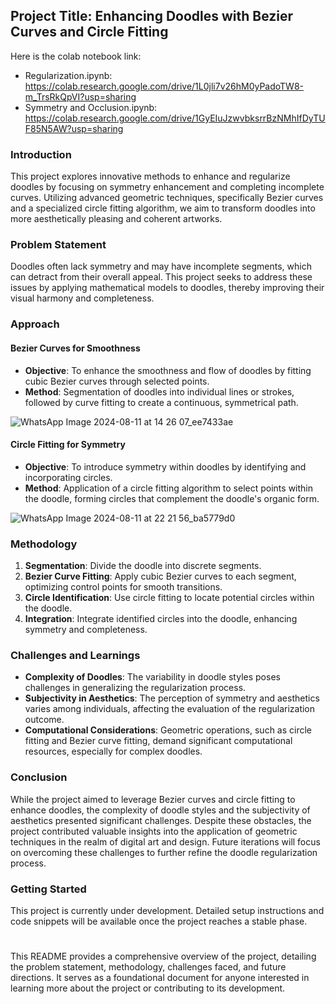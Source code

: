 ## Project Title: Enhancing Doodles with Bezier Curves and Circle Fitting

Here is the colab notebook link:
- Regularization.ipynb: https://colab.research.google.com/drive/1L0jli7v26hM0yPadoTW8-m_TrsRkQpVI?usp=sharing
- Symmetry and Occlusion.ipynb: https://colab.research.google.com/drive/1GyEIuJzwvbksrrBzNMhIfDyTUF85N5AW?usp=sharing

### Introduction

This project explores innovative methods to enhance and regularize doodles by focusing on symmetry enhancement and completing incomplete curves. Utilizing advanced geometric techniques, specifically Bezier curves and a specialized circle fitting algorithm, we aim to transform doodles into more aesthetically pleasing and coherent artworks.

### Problem Statement

Doodles often lack symmetry and may have incomplete segments, which can detract from their overall appeal. This project seeks to address these issues by applying mathematical models to doodles, thereby improving their visual harmony and completeness.

### Approach

#### Bezier Curves for Smoothness

- **Objective**: To enhance the smoothness and flow of doodles by fitting cubic Bezier curves through selected points.
- **Method**: Segmentation of doodles into individual lines or strokes, followed by curve fitting to create a continuous, symmetrical path.

![WhatsApp Image 2024-08-11 at 14 26 07_ee7433ae](https://github.com/user-attachments/assets/c541424c-99f0-48ab-aed8-9b61bf7f7d77)


#### Circle Fitting for Symmetry

- **Objective**: To introduce symmetry within doodles by identifying and incorporating circles.
- **Method**: Application of a circle fitting algorithm to select points within the doodle, forming circles that complement the doodle's organic form.

![WhatsApp Image 2024-08-11 at 22 21 56_ba5779d0](https://github.com/user-attachments/assets/ec73d66f-6a05-4dfd-9c9f-76c38800015c)


### Methodology

1. **Segmentation**: Divide the doodle into discrete segments.
2. **Bezier Curve Fitting**: Apply cubic Bezier curves to each segment, optimizing control points for smooth transitions.
3. **Circle Identification**: Use circle fitting to locate potential circles within the doodle.
4. **Integration**: Integrate identified circles into the doodle, enhancing symmetry and completeness.

### Challenges and Learnings

- **Complexity of Doodles**: The variability in doodle styles poses challenges in generalizing the regularization process.
- **Subjectivity in Aesthetics**: The perception of symmetry and aesthetics varies among individuals, affecting the evaluation of the regularization outcome.
- **Computational Considerations**: Geometric operations, such as circle fitting and Bezier curve fitting, demand significant computational resources, especially for complex doodles.

### Conclusion

While the project aimed to leverage Bezier curves and circle fitting to enhance doodles, the complexity of doodle styles and the subjectivity of aesthetics presented significant challenges. Despite these obstacles, the project contributed valuable insights into the application of geometric techniques in the realm of digital art and design. Future iterations will focus on overcoming these challenges to further refine the doodle regularization process.

### Getting Started

This project is currently under development. Detailed setup instructions and code snippets will be available once the project reaches a stable phase.



#

This README provides a comprehensive overview of the project, detailing the problem statement, methodology, challenges faced, and future directions. It serves as a foundational document for anyone interested in learning more about the project or contributing to its development.

